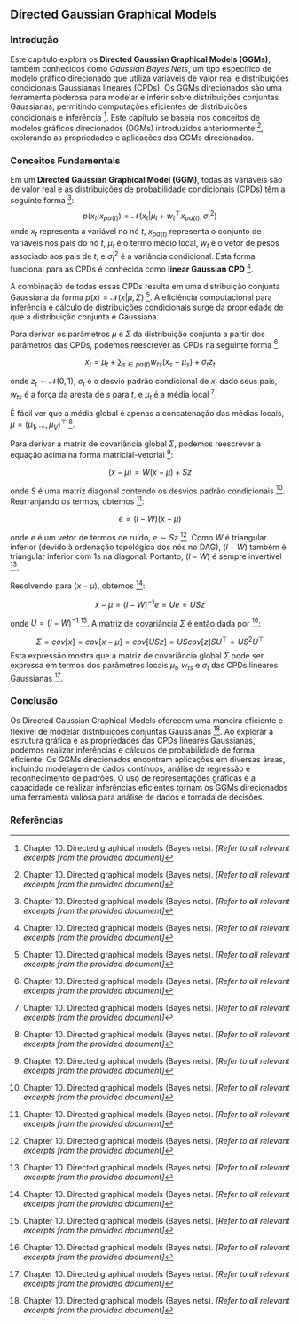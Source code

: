 ## Directed Gaussian Graphical Models

### Introdução
Este capítulo explora os **Directed Gaussian Graphical Models (GGMs)**, também conhecidos como *Gaussian Bayes Nets*, um tipo específico de modelo gráfico direcionado que utiliza variáveis de valor real e distribuições condicionais Gaussianas lineares (CPDs). Os GGMs direcionados são uma ferramenta poderosa para modelar e inferir sobre distribuições conjuntas Gaussianas, permitindo computações eficientes de distribuições condicionais e inferência [^1]. Este capítulo se baseia nos conceitos de modelos gráficos direcionados (DGMs) introduzidos anteriormente [^1], explorando as propriedades e aplicações dos GGMs direcionados.

### Conceitos Fundamentais
Em um **Directed Gaussian Graphical Model (GGM)**, todas as variáveis são de valor real e as distribuições de probabilidade condicionais (CPDs) têm a seguinte forma [^1]:
$$ p(x_t|x_{pa(t)}) = \mathcal{N}(x_t|\mu_t + w_{t}^\top x_{pa(t)}, \sigma_t^2) $$
onde $x_t$ representa a variável no nó *t*, $x_{pa(t)}$ representa o conjunto de variáveis nos pais do nó *t*, $\mu_t$ é o termo médio local, $w_t$ é o vetor de pesos associado aos pais de *t*, e $\sigma_t^2$ é a variância condicional. Esta forma funcional para as CPDs é conhecida como **linear Gaussian CPD** [^1].

A combinação de todas essas CPDs resulta em uma distribuição conjunta Gaussiana da forma $p(x) = \mathcal{N}(x|\mu, \Sigma)$ [^1]. A eficiência computacional para inferência e cálculo de distribuições condicionais surge da propriedade de que a distribuição conjunta é Gaussiana.

Para derivar os parâmetros $\mu$ e $\Sigma$ da distribuição conjunta a partir dos parâmetros das CPDs, podemos reescrever as CPDs na seguinte forma [^1]:

$$ x_t = \mu_t + \sum_{s \in pa(t)} w_{ts}(x_s - \mu_s) + \sigma_t z_t $$

onde $z_t \sim \mathcal{N}(0, 1)$, $\sigma_t$ é o desvio padrão condicional de $x_t$ dado seus pais, $w_{ts}$ é a força da aresta de *s* para *t*, e $\mu_t$ é a média local [^1].

É fácil ver que a média global é apenas a concatenação das médias locais, $\mu = (\mu_1, ..., \mu_V)^\top$ [^1].

Para derivar a matriz de covariância global $\Sigma$, podemos reescrever a equação acima na forma matricial-vetorial [^1]:

$$ (x - \mu) = W(x - \mu) + Sz $$

onde *S* é uma matriz diagonal contendo os desvios padrão condicionais [^1]. Rearranjando os termos, obtemos [^1]:

$$ e = (I - W)(x - \mu) $$

onde *e* é um vetor de termos de ruído, $e \sim Sz$ [^1]. Como *W* é triangular inferior (devido à ordenação topológica dos nós no DAG), $(I - W)$ também é triangular inferior com 1s na diagonal. Portanto, $(I - W)$ é sempre invertível [^1].

Resolvendo para $(x - \mu)$, obtemos [^1]:

$$ x - \mu = (I - W)^{-1}e = Ue = USz $$

onde $U = (I - W)^{-1}$ [^1]. A matriz de covariância $\Sigma$ é então dada por [^1]:

$$ \Sigma = cov[x] = cov[x - \mu] = cov[USz] = US cov[z] S U^\top = U S^2 U^\top $$
Esta expressão mostra que a matriz de covariância global $\Sigma$ pode ser expressa em termos dos parâmetros locais $\mu_t$, $w_{ts}$ e $\sigma_t$ das CPDs lineares Gaussianas [^1].

### Conclusão
Os Directed Gaussian Graphical Models oferecem uma maneira eficiente e flexível de modelar distribuições conjuntas Gaussianas [^1]. Ao explorar a estrutura gráfica e as propriedades das CPDs lineares Gaussianas, podemos realizar inferências e cálculos de probabilidade de forma eficiente. Os GGMs direcionados encontram aplicações em diversas áreas, incluindo modelagem de dados contínuos, análise de regressão e reconhecimento de padrões. O uso de representações gráficas e a capacidade de realizar inferências eficientes tornam os GGMs direcionados uma ferramenta valiosa para análise de dados e tomada de decisões.

### Referências
[^1]: Chapter 10. Directed graphical models (Bayes nets). *[Refer to all relevant excerpts from the provided document]*

<!-- END -->